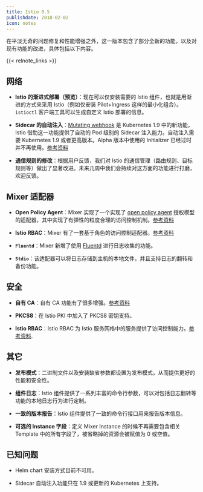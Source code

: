 ```yaml
---
title: Istio 0.5
publishdate: 2018-02-02
icon: notes
---
```


在平淡无奇的问题修复和性能增强之外，这一版本包含了部分全新的功能，以及对现有功能的改进，具体包括以下内容。

{{< relnote_links >}}

## 网络

- **Istio 的渐进式部署（预览）**：现在可以仅安装需要的 Istio 组件，也就是用渐进的方式来采用 Istio（例如仅安装 Pilot+Ingress 这样的最小化组合）。`istioctl` 客户端工具可以生成自定义 Istio 部署的信息。

- **Sidecar 的自动注入**：[Mutating webhook](https://github.com/kubernetes/kubernetes/blob/master/CHANGELOG-1.9.md#api-machinery) 是 Kubernetes 1.9 中的新功能，Istio 借助这一功能提供了自动的 Pod 级别的 Sidecar 注入能力。自动注入需要 Kubernetes 1.9 或者更高版本。Alpha 版本中使用的 Initializer 已经过时并不再使用。[参考资料](/zh/docs/setup/kubernetes/additional-setup/sidecar-injection/#sidecar-的自动注入)

- **通信规则的修改**：根据用户反馈，我们对 Istio 的通信管理（路由规则、目标规则等）做出了显著改进。未来几周中我们会持续对这方面的功能进行打磨，欢迎反馈。

## Mixer 适配器

- **Open Policy Agent**：Mixer 实现了一个实现了 [open policy agent](https://www.openpolicyagent.org) 授权模型的适配器，其中实现了有弹性的粒度合理的访问控制机制。[参考资料](https://docs.google.com/document/d/1U2XFmah7tYdmC5lWkk3D43VMAAQ0xkBatKmohf90ICA)

- **Istio RBAC**：Mixer 有了一套基于角色的访问控制适配器。[参考资料](/zh/docs/concepts/security/#授权)

- **`Fluentd`**：Mixer 新增了使用 [Fluentd](https://www.fluentd.org) 进行日志收集的功能。

- **`Stdio`**：该适配器可以将日志存储到主机的本地文件，并且支持日志的翻转和备份功能。

## 安全

- **自有 CA**：自有 CA 功能有了很多增强。[参考资料](/zh/docs/tasks/security/plugin-ca-cert/)

- **PKCS8**：在 Istio PKI 中加入了 PKCS8 密钥支持。

- **Istio RBAC**：Istio RBAC 为 Istio 服务网格中的服务提供了访问控制能力。[参考资料](/zh/docs/concepts/security/#授权).

## 其它

- **发布模式**：二进制文件以及安装缺省参数都设置为发布模式，从而提供更好的性能和安全性。

- **组件日志**：Istio 组件提供了一系列丰富的命令行参数，可以对包括日志翻转等功能的本地日志行为进行定制。

- **一致的版本报告**：Istio 组件提供了一致的命令行接口用来报告版本信息。

- **可选的 Instance 字段**：定义 Mixer Instance 的时候不再需要包含相关 Template 中的所有字段了，被省略掉的资源会被赋值为 0 或空值。

## 已知问题

- Helm chart 安装方式目前不可用。

- Sidecar 自动注入功能只在 1.9 或更新的 Kubernetes 上支持。
